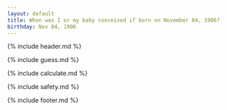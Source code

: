```yaml
---
layout: default
title: When was I or my baby conceived if born on November 04, 1906?
birthday: Nov 04, 1906
---
```


{% include header.md %}

{% include guess.md %}

{% include calculate.md %}

{% include safety.md %}

{% include footer.md %}



